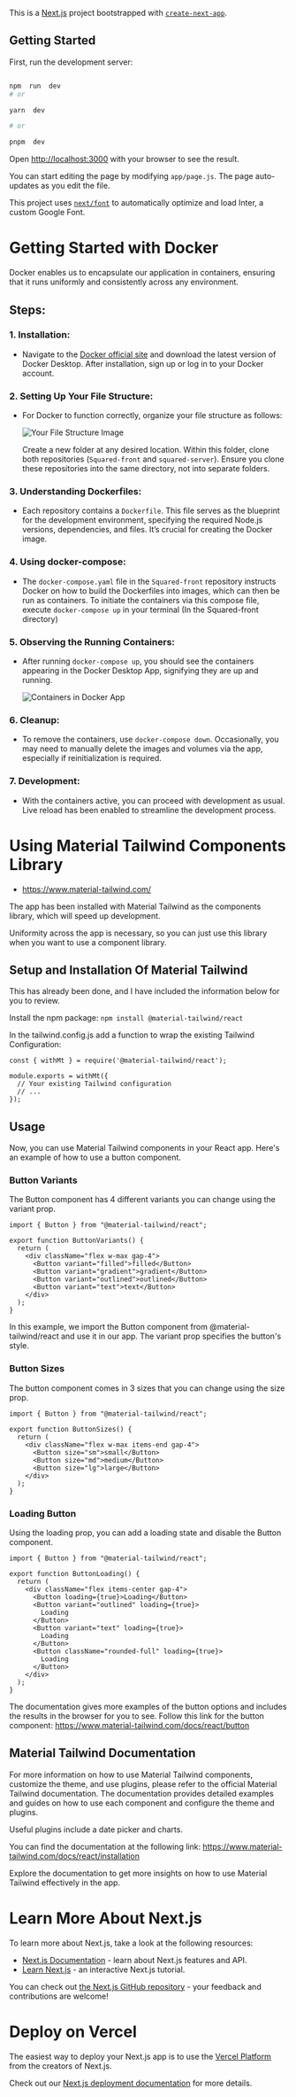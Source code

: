 This is a [Next.js](https://nextjs.org/) project bootstrapped with [`create-next-app`](https://github.com/vercel/next.js/tree/canary/packages/create-next-app).

## Getting Started

First, run the development server:

```bash

npm  run  dev
# or

yarn  dev

# or

pnpm  dev

```

Open [http://localhost:3000](http://localhost:3000) with your browser to see the result.

You can start editing the page by modifying `app/page.js`. The page auto-updates as you edit the file.

This project uses [`next/font`](https://nextjs.org/docs/basic-features/font-optimization) to automatically optimize and load Inter, a custom Google Font.

# Getting Started with Docker

Docker enables us to encapsulate our application in containers, ensuring that it runs uniformly and consistently across any environment.

## Steps:

### 1. Installation:

- Navigate to the [Docker official site](https://www.docker.com/products/docker-desktop/) and download the latest version of Docker Desktop. After installation, sign up or log in to your Docker account.

### 2. Setting Up Your File Structure:

- For Docker to function correctly, organize your file structure as follows:

  ![Your File Structure Image](https://i.gyazo.com/89dece9ce4fde996f737a094fe69d6c5.png)

  Create a new folder at any desired location. Within this folder, clone both repositories (`Squared-front` and `squared-server`). Ensure you clone these repositories into the same directory, not into separate folders.

### 3. Understanding Dockerfiles:

- Each repository contains a `Dockerfile`. This file serves as the blueprint for the development environment, specifying the required Node.js versions, dependencies, and files. It’s crucial for creating the Docker image.

### 4. Using docker-compose:

- The `docker-compose.yaml` file in the `Squared-front` repository instructs Docker on how to build the Dockerfiles into images, which can then be run as containers. To initiate the containers via this compose file, execute `docker-compose up` in your terminal (In the Squared-front directory)

### 5. Observing the Running Containers:

- After running `docker-compose up`, you should see the containers appearing in the Docker Desktop App, signifying they are up and running.

  ![Containers in Docker App](https://i.gyazo.com/b8f17d07d3db3f86909c200a26f319b2.png)

### 6. Cleanup:

- To remove the containers, use `docker-compose down`. Occasionally, you may need to manually delete the images and volumes via the app, especially if reinitialization is required.

### 7. Development:

- With the containers active, you can proceed with development as usual. Live reload has been enabled to streamline the development process.

# Using Material Tailwind Components Library

- https://www.material-tailwind.com/

The app has been installed with Material Tailwind as the components library, which will speed up development.

Uniformity across the app is necessary, so you can just use this library when you want to use a component library.

## Setup and Installation Of Material Tailwind

This has already been done, and I have included the information below for you to review.

Install the npm package: `npm install @material-tailwind/react`

In the tailwind.config.js add a function to wrap the existing Tailwind Configuration:

```
const { withMt } = require('@material-tailwind/react');

module.exports = withMt({
  // Your existing Tailwind configuration
  // ...
});
```

## Usage

Now, you can use Material Tailwind components in your React app. Here's an example of how to use a button component.

### Button Variants

The Button component has 4 different variants you can change using the variant prop.

```
import { Button } from "@material-tailwind/react";

export function ButtonVariants() {
  return (
    <div className="flex w-max gap-4">
      <Button variant="filled">filled</Button>
      <Button variant="gradient">gradient</Button>
      <Button variant="outlined">outlined</Button>
      <Button variant="text">text</Button>
    </div>
  );
}
```

In this example, we import the Button component from @material-tailwind/react and use it in our app. The variant prop specifies the button's style.

### Button Sizes

The button component comes in 3 sizes that you can change using the size prop.

```
import { Button } from "@material-tailwind/react";

export function ButtonSizes() {
  return (
    <div className="flex w-max items-end gap-4">
      <Button size="sm">small</Button>
      <Button size="md">medium</Button>
      <Button size="lg">large</Button>
    </div>
  );
}
```

### Loading Button

Using the loading prop, you can add a loading state and disable the Button component.

```
import { Button } from "@material-tailwind/react";

export function ButtonLoading() {
  return (
    <div className="flex items-center gap-4">
      <Button loading={true}>Loading</Button>
      <Button variant="outlined" loading={true}>
        Loading
      </Button>
      <Button variant="text" loading={true}>
        Loading
      </Button>
      <Button className="rounded-full" loading={true}>
        Loading
      </Button>
    </div>
  );
}
```

The documentation gives more examples of the button options and includes the results in the browser for you to see. Follow this link for the button component: https://www.material-tailwind.com/docs/react/button

## Material Tailwind Documentation

For more information on how to use Material Tailwind components, customize the theme, and use plugins, please refer to the official Material Tailwind documentation. The documentation provides detailed examples and guides on how to use each component and configure the theme and plugins.

Useful plugins include a date picker and charts.

You can find the documentation at the following link: https://www.material-tailwind.com/docs/react/installation

Explore the documentation to get more insights on how to use Material Tailwind effectively in the app.

# Learn More About Next.js

To learn more about Next.js, take a look at the following resources:

- [Next.js Documentation](https://nextjs.org/docs) - learn about Next.js features and API.
- [Learn Next.js](https://nextjs.org/learn) - an interactive Next.js tutorial.

You can check out [the Next.js GitHub repository](https://github.com/vercel/next.js/) - your feedback and contributions are welcome!

# Deploy on Vercel

The easiest way to deploy your Next.js app is to use the [Vercel Platform](https://vercel.com/new?utm_medium=default-template&filter=next.js&utm_source=create-next-app&utm_campaign=create-next-app-readme) from the creators of Next.js.

Check out our [Next.js deployment documentation](https://nextjs.org/docs/deployment) for more details.
